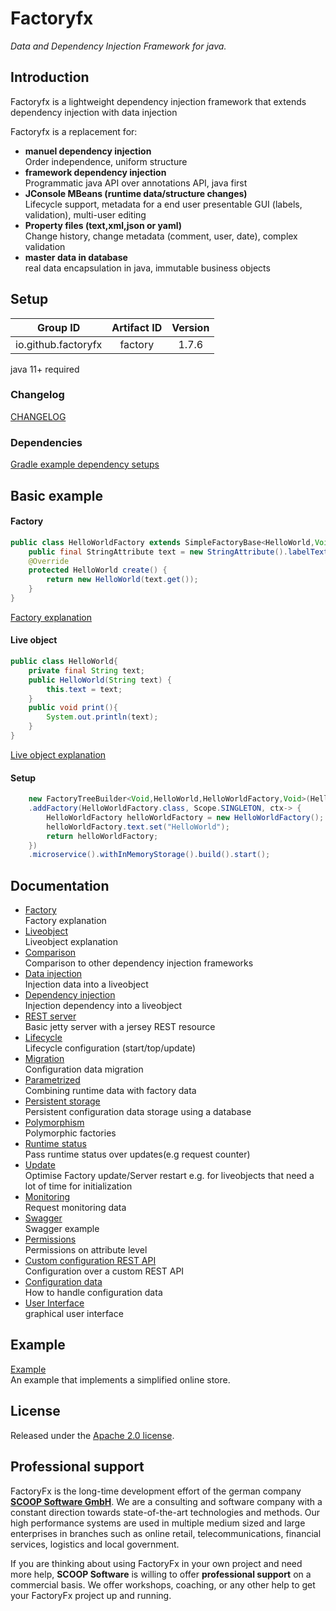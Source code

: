 # Factoryfx

*Data and Dependency Injection Framework for java.*

## Introduction

Factoryfx is a lightweight dependency injection framework that extends dependency injection with data injection

Factoryfx is a replacement for:
* **manuel dependency injection**<br>
Order independence, uniform structure
* **framework dependency injection**<br>
Programmatic java API over annotations API, java first
* **JConsole MBeans (runtime data/structure changes)**<br>
Lifecycle support, metadata for a end user presentable GUI (labels, validation), multi-user editing
* **Property files (text,xml,json or yaml)**<br>
Change history, change metadata (comment, user, date), complex validation
* **master data in database**<br>
real data encapsulation in java, immutable business objects

## Setup

| Group ID            | Artifact ID | Version |
| :-----------------: | :---------: | :-----: |
| io.github.factoryfx | factory  | 1.7.6  |

java 11+ required

### Changelog
[CHANGELOG](CHANGELOG.md)

### Dependencies
[Gradle example dependency setups](docu/src/main/java/de/factoryfx/docu/dependencysetup/usecase.md)

## Basic example
#### Factory
```java
public class HelloWorldFactory extends SimpleFactoryBase<HelloWorld,Void,HelloWorldFactory> {
    public final StringAttribute text = new StringAttribute().labelText("text");
    @Override
    protected HelloWorld create() {
        return new HelloWorld(text.get());
    }
}
```
[Factory explanation](docu/src/main/java/de/factoryfx/docu/factorylayer/usecase.md)
#### Live object
```java
public class HelloWorld{
    private final String text;
    public HelloWorld(String text) {
        this.text = text;
    }
    public void print(){
        System.out.println(text);
    }
}
```
[Live object explanation](docu/src/main/java/de/factoryfx/docu/liveobjects/usecase.md)
#### Setup
```java
    new FactoryTreeBuilder<Void,HelloWorld,HelloWorldFactory,Void>(HelloWorldFactory.class)
    .addFactory(HelloWorldFactory.class, Scope.SINGLETON, ctx-> {
        HelloWorldFactory helloWorldFactory = new HelloWorldFactory();
        helloWorldFactory.text.set("HelloWorld");
        return helloWorldFactory;
    })
    .microservice().withInMemoryStorage().build().start();
```
## Documentation

* [Factory](docu/src/main/java/de/factoryfx/docu/factorylayer/usecase.md)<br>Factory explanation
* [Liveobject](docu/src/main/java/de/factoryfx/docu/liveobjects/usecase.md)<br>Liveobject explanation
* [Comparison](docu/src/main/java/de/factoryfx/docu/comparison/usecase.md)<br>Comparison to other dependency injection frameworks
* [Data injection](docu/src/main/java/de/factoryfx/docu/datainjection/usecase.md)<br>Injection data into a liveobject
* [Dependency injection](docu/src/main/java/de/factoryfx/docu/dependencyinjection/usecase.md)<br>Injection dependency into a liveobject
* [REST server](docu/src/main/java/de/factoryfx/docu/restserver/usecase.md)<br>Basic jetty server with a jersey REST resource
* [Lifecycle](docu/src/main/java/de/factoryfx/docu/lifecycle/usecase.md)<br>Lifecycle configuration (start/top/update)
* [Migration](docu/src/main/java/de/factoryfx/docu/migration/usecase.md)<br>Configuration data migration
* [Parametrized](docu/src/main/java/de/factoryfx/docu/parametrized/usecase.md)<br>Combining runtime data with factory data
* [Persistent storage](docu/src/main/java/de/factoryfx/docu/persistentstorage/usecase.md)<br>Persistent configuration data storage using a database
* [Polymorphism](docu/src/main/java/de/factoryfx/docu/polymorphism/usecase.md)<br>Polymorphic factories
* [Runtime status](docu/src/main/java/de/factoryfx/docu/runtimestatus/usecase.md)<br>Pass runtime status over updates(e.g request counter)
* [Update](docu/src/main/java/de/factoryfx/docu/update/usecase.md)<br>Optimise Factory update/Server restart e.g. for liveobjects that need a lot of time for initialization
* [Monitoring](docu/src/main/java/de/factoryfx/docu/monitoring/usecase.md)<br>Request monitoring data 
* [Swagger](docu/src/main/java/de/factoryfx/docu/swagger/usecase.md)<br>Swagger example 
* [Permissions](docu/src/main/java/de/factoryfx/docu/permission/usecase.md)<br>Permissions on attribute level
* [Custom configuration REST API](docu/src/main/java/de/factoryfx/docu/customconfig/usecase.md)<br>Configuration over a custom REST API
* [Configuration data](docu/src/main/java/de/factoryfx/docu/configurationdata/usecase.md)<br>How to handle configuration data
* [User Interface](docu/src/main/java/de/factoryfx/docu/gui/usecase.md)<br>graphical user interface

## Example

[Example](https://github.com/factoryfx/factoryfx/tree/master/example/src/main/java/de/factoryfx/example)<br>An example that implements a simplified online store.

## License

Released under the [Apache 2.0 license](http://www.apache.org/licenses/LICENSE-2.0.html).

## Professional support 

FactoryFx is the long-time development effort of the german company [**SCOOP Software GmbH**](https://www.scoop-software.de/en/). We are a consulting and software company with a constant direction towards state-of-the-art technologies and methods. Our high performance systems are used in multiple medium sized and large enterprises in branches such as online retail, telecommunications, financial services, logistics and local government.

If you are thinking about using FactoryFx in your own project and need more help, **SCOOP Software** is willing to offer **professional support** on a commercial basis. We offer workshops, coaching, or any other help to get your FactoryFx project up and running.